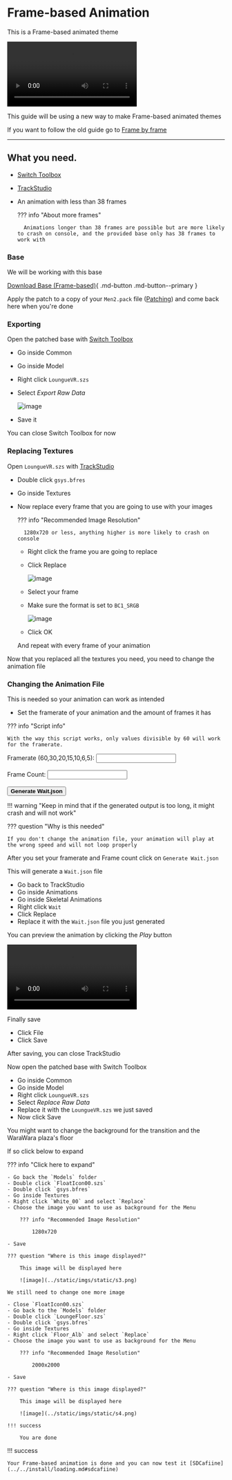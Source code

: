 # Frame-based Animation

This is a Frame-based animated theme

<video controls>
<source src="../imgs/frame/vf.mp4" type="video/mp4">
</video>

This guide will be using a new way to make Frame-based animated themes

If you want to follow the old guide go to [Frame by frame](../tutorials_old/framebyframe.md)

-----------------------

## What you need.

- [Switch Toolbox](https://github.com/KillzXGaming/Switch-Toolbox/releases/tag/Final)
- [TrackStudio](https://github.com/MapStudioProject/Track-Studio/releases)
- An animation with less than 38 frames

    ??? info "About more frames"

        Animations longer than 38 frames are possible but are more likely to crash on console, and the provided base only has 38 frames to work with

### Base

We will be working with this base

[Download Base (Frame-based)](bases/frame/Men2.bps){ .md-button .md-button--primary }

Apply the patch to a copy of your `Men2.pack` file ([Patching](../../install/patching.md)) and come back here when you're done

### Exporting

Open the patched base with [Switch Toolbox](https://github.com/KillzXGaming/Switch-Toolbox/releases/tag/Final)

- Go inside Common
- Go inside Model
- Right click `LoungueVR.szs`
- Select *Export Raw Data*

    ![image](imgs/frame/f1.png)

- Save it

You can close Switch Toolbox for now

### Replacing Textures

Open `LoungueVR.szs` with [TrackStudio](https://github.com/MapStudioProject/Track-Studio/releases)

- Double click `gsys.bfres`
- Go inside Textures

- Now replace every frame that you are going to use with your images

    ??? info "Recommended Image Resolution"

        1280x720 or less, anything higher is more likely to crash on console

    - Right click the frame you are going to replace
    - Click Replace

        ![image](imgs/frame/f2.png)

    - Select your frame

    - Make sure the format is set to `BC1_SRGB`

        ![image](imgs/frame/f3.png)

    - Click OK

    And repeat with every frame of your animation

Now that you replaced all the textures you need, you need to change the animation file

### Changing the Animation File

This is needed so your animation can work as intended

- Set the framerate of your animation and the amount of frames it has

??? info "Script info"

    With the way this script works, only values divisible by 60 will work for the framerate.

<div>
    <form id="generate-form">
        <label for="framerate">Framerate (60,30,20,15,10,6,5):</label>
        <input type="number" id="framerate" required>
        <br>
        <br>
        <label for="frame-count">Frame Count:</label>
        <input type="number" id="frame-count" required>
        <br>
        <br>
        <button type="submit"><b>Generate Wait.json</b></button>
    </form>
    <script src="../scripts/generator.js"></script>
</div>

!!! warning "Keep in mind that if the generated output is too long, it might crash and will not work"

??? question "Why is this needed"

    If you don't change the animation file, your animation will play at the wrong speed and will not loop properly

After you set your framerate and Frame count click on `Generate Wait.json`

This will generate a `Wait.json` file

- Go back to TrackStudio
- Go inside Animations
- Go inside Skeletal Animations
- Right click `Wait`
- Click Replace
- Replace it with the `Wait.json` file you just generated

You can preview the animation by clicking the *Play* button

<video controls>
<source src="../imgs/frame/vf2.mp4" type="video/mp4">
</video>

Finally save

- Click File
- Click Save

After saving, you can close TrackStudio

Now open the patched base with Switch Toolbox

- Go inside Common
- Go inside Model
- Right click `LoungueVR.szs`
- Select *Replace Raw Data*
- Replace it with the `LoungueVR.szs` we just saved
- Now click Save

You might want to change the background for the transition and the WaraWara plaza's floor

If so click below to expand

??? info "Click here to expand"

    - Go back the `Models` folder
    - Double click `FloatIcon00.szs`
    - Double click `gsys.bfres`
    - Go inside Textures
    - Right click `White_00` and select `Replace`
    - Choose the image you want to use as background for the Menu

        ??? info "Recommended Image Resolution"

            1280x720

    - Save

    ??? question "Where is this image displayed?"

        This image will be displayed here

        ![image](../static/imgs/static/s3.png)

    We still need to change one more image

    - Close `FloatIcon00.szs`
    - Go back to the `Models` folder
    - Double click `LoungeFloor.szs`
    - Double click `gsys.bfres`
    - Go inside Textures
    - Right click `Floor_Alb` and select `Replace`
    - Choose the image you want to use as background for the Menu

        ??? info "Recommended Image Resolution"

            2000x2000

    - Save

    ??? question "Where is this image displayed?"

        This image will be displayed here

        ![image](../static/imgs/static/s4.png)
        
    !!! success

        You are done

!!! success

    Your Frame-based animation is done and you can now test it [SDCafiine](../../install/loading.md#sdcafiine)